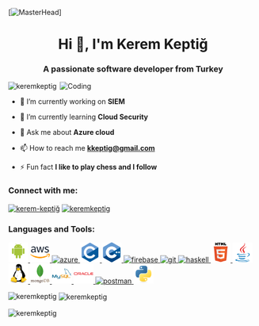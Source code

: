 [![MasterHead](https://www.synopsys.com/blogs/software-security/wp-content/uploads/2023/04/NewsCred_19x5_TSK8973.png)]
<h1 align="center">Hi 👋, I'm Kerem Keptiğ</h1>
<h3 align="center">A passionate software developer from Turkey</h3>
<img align="right" alt="Coding" width="400" src="https://encrypted-tbn0.gstatic.com/images?q=tbn:ANd9GcSsfn-GEoOEGciWZTVPkiDlOqbRM0w14NvhihX-0erxNL1Bnaj5dXU8o1p4eyhvKGbwN40&usqp=CAU">
<p align="left"> <img src="https://komarev.com/ghpvc/?username=keremkeptig&label=Profile%20views&color=0e75b6&style=flat" alt="keremkeptig" /> </p>

- 🔭 I’m currently working on **SIEM**

- 🌱 I’m currently learning **Cloud Security**

- 💬 Ask me about **Azure cloud**

- 📫 How to reach me **kkeptig@gmail.com**

- ⚡ Fun fact **I like to play chess and I follow**

<h3 align="left">Connect with me:</h3>
<p align="left">
<a href="https://linkedin.com/in/kerem-keptiğ" target="blank"><img align="center" src="https://raw.githubusercontent.com/rahuldkjain/github-profile-readme-generator/master/src/images/icons/Social/linked-in-alt.svg" alt="kerem-keptiğ" height="30" width="40" /></a>
<a href="https://instagram.com/keremkeptig" target="blank"><img align="center" src="https://raw.githubusercontent.com/rahuldkjain/github-profile-readme-generator/master/src/images/icons/Social/instagram.svg" alt="keremkeptig" height="30" width="40" /></a>
</p>

<h3 align="left">Languages and Tools:</h3>
<p align="left"> <a href="https://developer.android.com" target="_blank" rel="noreferrer"> <img src="https://raw.githubusercontent.com/devicons/devicon/master/icons/android/android-original-wordmark.svg" alt="android" width="40" height="40"/> </a> <a href="https://aws.amazon.com" target="_blank" rel="noreferrer"> <img src="https://raw.githubusercontent.com/devicons/devicon/master/icons/amazonwebservices/amazonwebservices-original-wordmark.svg" alt="aws" width="40" height="40"/> </a> <a href="https://azure.microsoft.com/en-in/" target="_blank" rel="noreferrer"> <img src="https://www.vectorlogo.zone/logos/microsoft_azure/microsoft_azure-icon.svg" alt="azure" width="40" height="40"/> </a> <a href="https://www.cprogramming.com/" target="_blank" rel="noreferrer"> <img src="https://raw.githubusercontent.com/devicons/devicon/master/icons/c/c-original.svg" alt="c" width="40" height="40"/> </a> <a href="https://www.w3schools.com/cpp/" target="_blank" rel="noreferrer"> <img src="https://raw.githubusercontent.com/devicons/devicon/master/icons/cplusplus/cplusplus-original.svg" alt="cplusplus" width="40" height="40"/> </a> <a href="https://firebase.google.com/" target="_blank" rel="noreferrer"> <img src="https://www.vectorlogo.zone/logos/firebase/firebase-icon.svg" alt="firebase" width="40" height="40"/> </a> <a href="https://git-scm.com/" target="_blank" rel="noreferrer"> <img src="https://www.vectorlogo.zone/logos/git-scm/git-scm-icon.svg" alt="git" width="40" height="40"/> </a> <a href="https://www.haskell.org/" target="_blank" rel="noreferrer"> <img src="https://upload.wikimedia.org/wikipedia/commons/1/1c/Haskell-Logo.svg" alt="haskell" width="40" height="40"/> </a> <a href="https://www.w3.org/html/" target="_blank" rel="noreferrer"> <img src="https://raw.githubusercontent.com/devicons/devicon/master/icons/html5/html5-original-wordmark.svg" alt="html5" width="40" height="40"/> </a> <a href="https://www.java.com" target="_blank" rel="noreferrer"> <img src="https://raw.githubusercontent.com/devicons/devicon/master/icons/java/java-original.svg" alt="java" width="40" height="40"/> </a> <a href="https://www.linux.org/" target="_blank" rel="noreferrer"> <img src="https://raw.githubusercontent.com/devicons/devicon/master/icons/linux/linux-original.svg" alt="linux" width="40" height="40"/> </a> <a href="https://www.mongodb.com/" target="_blank" rel="noreferrer"> <img src="https://raw.githubusercontent.com/devicons/devicon/master/icons/mongodb/mongodb-original-wordmark.svg" alt="mongodb" width="40" height="40"/> </a> <a href="https://www.mysql.com/" target="_blank" rel="noreferrer"> <img src="https://raw.githubusercontent.com/devicons/devicon/master/icons/mysql/mysql-original-wordmark.svg" alt="mysql" width="40" height="40"/> </a> <a href="https://www.oracle.com/" target="_blank" rel="noreferrer"> <img src="https://raw.githubusercontent.com/devicons/devicon/master/icons/oracle/oracle-original.svg" alt="oracle" width="40" height="40"/> </a> <a href="https://postman.com" target="_blank" rel="noreferrer"> <img src="https://www.vectorlogo.zone/logos/getpostman/getpostman-icon.svg" alt="postman" width="40" height="40"/> </a> <a href="https://www.python.org" target="_blank" rel="noreferrer"> <img src="https://raw.githubusercontent.com/devicons/devicon/master/icons/python/python-original.svg" alt="python" width="40" height="40"/> </a> </p>

<p><img align="left" src="https://github-readme-stats.vercel.app/api/top-langs?username=keremkeptig&show_icons=true&locale=en&layout=compact" alt="keremkeptig" /></p>

<p>&nbsp;<img align="center" src="https://github-readme-stats.vercel.app/api?username=keremkeptig&show_icons=true&locale=en" alt="keremkeptig" /></p>

<p><img align="center" src="https://github-readme-streak-stats.herokuapp.com/?user=keremkeptig&" alt="keremkeptig" /></p>
